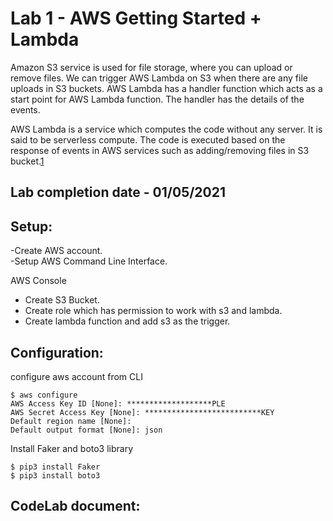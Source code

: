 # Lab 1 - AWS Getting Started + Lambda

Amazon S3 service is used for file storage, where you can upload or remove files. We can trigger AWS Lambda on S3 when there are any file uploads in S3 buckets. AWS Lambda has a handler function which acts as a start point for AWS Lambda function. The handler has the details of the events.

AWS Lambda is a service which computes the code without any server. It is said to be serverless compute. The code is executed based on the response of events in AWS services such as adding/removing files in S3 bucket.[1](https://www.tutorialspoint.com/aws_lambda/index.htm)


## Lab completion date - 01/05/2021

## Setup:

-Create AWS account.   
-Setup AWS Command Line Interface.   

AWS Console   
* Create S3 Bucket. 
* Create role which has permission to work with s3 and lambda. 
* Create lambda function and add s3 as the trigger.  


## Configuration:

configure aws account from CLI
```
$ aws configure
AWS Access Key ID [None]: *******************PLE
AWS Secret Access Key [None]: **************************KEY
Default region name [None]: 
Default output format [None]: json
```
Install Faker and boto3 library
```
$ pip3 install Faker
$ pip3 install boto3
```


## CodeLab document:  



